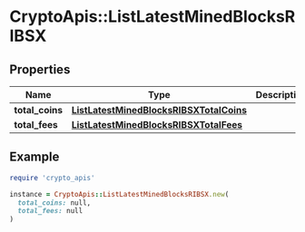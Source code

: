 # CryptoApis::ListLatestMinedBlocksRIBSX

## Properties

| Name | Type | Description | Notes |
| ---- | ---- | ----------- | ----- |
| **total_coins** | [**ListLatestMinedBlocksRIBSXTotalCoins**](ListLatestMinedBlocksRIBSXTotalCoins.md) |  | [optional] |
| **total_fees** | [**ListLatestMinedBlocksRIBSXTotalFees**](ListLatestMinedBlocksRIBSXTotalFees.md) |  |  |

## Example

```ruby
require 'crypto_apis'

instance = CryptoApis::ListLatestMinedBlocksRIBSX.new(
  total_coins: null,
  total_fees: null
)
```

